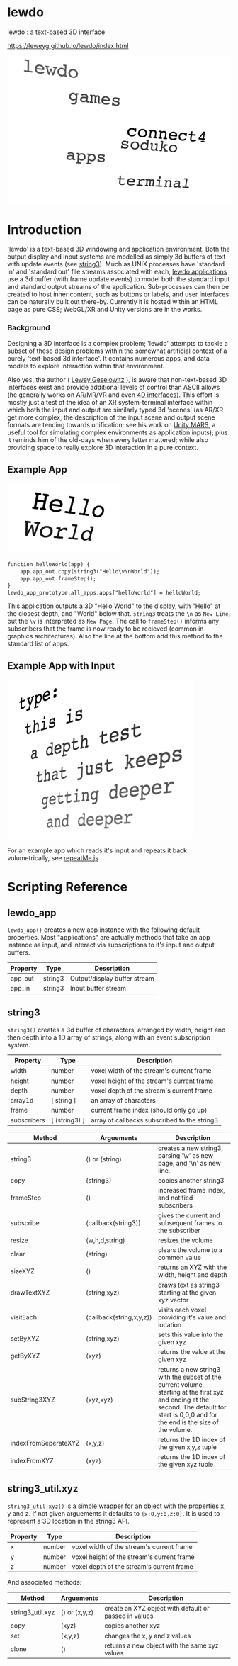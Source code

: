# lewdo
lewdo : a text-based 3D interface

https://leweyg.github.io/lewdo/index.html

<a href="https://leweyg.github.io/lewdo/index.html">![lewdo](lewdo/lewdo.png)</a>

# Introduction
'lewdo' is a text-based 3D windowing and application environment. Both the output display and input systems are modelled as simply 3d buffers of text with update events (see [string3](#string3)). Much as UNIX processes have 'standard in' and 'standard out' file streams associated with each, [lewdo applications](#lewdo_app) use a 3d buffer (with frame update events) to model both the standard input and standard output streams of the application. Sub-processes can then be created to host inner content, such as buttons or labels, and user interfaces can be naturally built out there-by. Currently it is hosted within an HTML page as pure CSS; WebGL/XR and Unity versions are in the works.

### Background

Designing a 3D interface is a complex problem; 'lewdo' attempts to tackle a subset of these design problems within the somewhat artificial context of a purely 'text-based 3d interface'. It contains numerous apps, and data models to explore interaction within that environment.

Also yes, the author ( <a href="http://www.lewcid.com/lg/aboutme.html">Lewey Geselowitz</a> ), is aware that non-text-based 3D interfaces exist and provide additional levels of control than ASCII allows (he generally works on AR/MR/VR and even <a href="http://www.4dprocess.com/4d/index.html">4D interfaces</a>). This effort is mostly just a test of the idea of an XR system-terminal interface within which both the input and output are similarly typed 3d 'scenes' (as AR/XR get more complex, the description of the input scene and output scene formats are tending towards unification; see his work on <a href="https://unity.com/products/unity-mars">Unity MARS</a>, a useful tool for simulating complex environments as application inputs); plus it reminds him of the old-days when every letter mattered; while also providing space to really explore 3D interaction in a pure context.

## Example App

![Hello World App](lewdo/examples/lewdo_helloworld.png)

    function helloWorld(app) {
        app.app_out.copy(string3("Hello\v\nWorld"));
        app.app_out.frameStep();
    }
    lewdo_app_prototype.all_apps.apps["helloWorld"] = helloWorld;

This application outputs a 3D "Hello World" to the display, with "Hello" at the closest depth, and "World" below that. `string3` treats the `\n` as `New Line`, but the `\v` is interpreted as `New Page`. The call to `frameStep()` informs any subscribers that the frame is now ready to be recieved (common in graphics architectures). Also the line at the bottom add this method to the standard list of apps.

## Example App with Input

![Repeat Me App](lewdo/examples/lewdo_repeatMe.png)

For an example app which reads it's input and repeats it back volumetrically, see [repeatMe.js](lewdo/examples/repeatMe.js)

# Scripting Reference

## lewdo_app

`lewdo_app()` creates a new app instance with the following default properties. Most "applications" are actually methods that take an app instance as input, and interact via subscriptions to it's input and output buffers.

| Property | Type | Description |
| ----- | ----- | ------ |
| app_out | string3 | Output/display buffer stream |
| app_in | string3 | Input buffer stream |

## string3

`string3()` creates a 3d buffer of characters, arranged by width, height and then depth into a 1D array of strings, along with an event subscription system.

| Property | Type | Description |
| ----- | ----- | ------ |
| width | number | voxel width of the stream's current frame |
| height | number | voxel height of the stream's current frame |
| depth | number | voxel depth of the stream's current frame |
| array1d | [ string ] | an array of characters |
| frame | number | current frame index (should only go up) |
| subscribers | [ (string3) ] | array of callbacks subscribed to the string3 |

| Method | Arguements | Description |
| ----- | ----- | ------ |
| string3 | () or (string) | creates a new string3, parsing '\v' as new page, and '\n' as new line. |
| copy | (string3) | copies another string3 |
| frameStep | () | increased frame index, and notified subscribers |
| subscribe | (callback(string3)) | gives the current and subsequent frames to the subscriber |
| resize | (w,h,d,string) | resizes the volume |
| clear | (string) | clears the volume to a common value |
| sizeXYZ | () | returns an XYZ with the width, height and depth |
| drawTextXYZ | (string,xyz) | draws text as string3 starting at the given xyz vector |
| visitEach | (callback(string,x,y,z)) | visits each voxel providing it's value and location |
| setByXYZ | (string,xyz) | sets this value into the given xyz |
| getByXYZ | (xyz) | returns the value at the given xyz |
| subString3XYZ | (xyz,xyz) | returns a new string3 with the subset of the current volume, starting at the first xyz and ending at the second. The default for start is 0,0,0 and for the end is the size of the volume. |
| indexFromSeperateXYZ | (x,y,z) | returns the 1D index of the given x,y,z tuple |
| indexFromXYZ | (xyz) | returns the 1D index of the given xyz tuple |


## string3_util.xyz

`string3_util.xyz()` is a simple wrapper for an object with the properties x, y and z. If not given arguements it defaults to `{x:0,y:0,z:0}`. It is used to represent a 3D location in the string3 API.

| Property | Type | Description |
| ----- | ----- | ------ |
| x | number | voxel width of the stream's current frame |
| y | number | voxel height of the stream's current frame |
| z | number | voxel depth of the stream's current frame |

And associated methods:

| Method | Arguements | Description |
| ----- | ----- | ------ |
| string3_util.xyz | () or (x,y,z) | create an XYZ object with default or passed in values |
| copy | (xyz) | copies another xyz |
| set | (x,y,z) | changes the x, y and z values |
| clone | () | returns a new object with the same xyz values |

